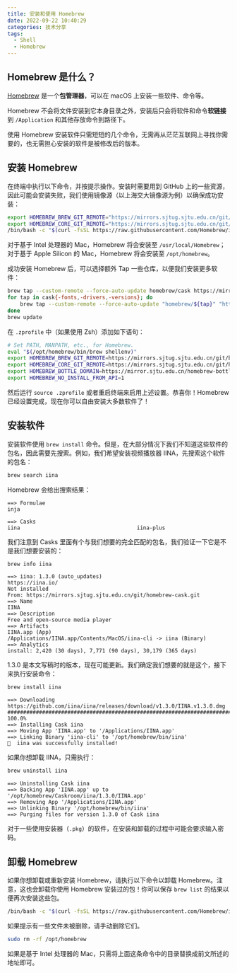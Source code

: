 ```yaml
---
title: 安装和使用 Homebrew
date: 2022-09-22 10:40:29
categories: 技术分享
tags:
  - Shell
  - Homebrew
---
```


## Homebrew 是什么？

[Homebrew](https://brew.sh) 是一个**包管理器**，可以在 macOS 上安装一些软件、命令等。

Homebrew 不会将文件安装到它本身目录之外，安装后只会将软件和命令**软链接**到 `/Application` 和其他存放命令到路径下。

使用 Homebrew 安装软件只需短短的几个命令，无需再从茫茫互联网上寻找你需要的，也无需担心安装的软件是被修改后的版本。

## 安装 Homebrew

在终端中执行以下命令，并按提示操作。安装时需要用到 GitHub 上的一些资源，因此可能会安装失败，我们使用镜像源（以上海交大镜像源为例）以确保成功安装：
```sh
export HOMEBREW_BREW_GIT_REMOTE="https://mirrors.sjtug.sjtu.edu.cn/git/brew.git"
export HOMEBREW_CORE_GIT_REMOTE="https://mirrors.sjtug.sjtu.edu.cn/git/homebrew-core.git"
/bin/bash -c "$(curl -fsSL https://raw.githubusercontent.com/Homebrew/install/HEAD/install.sh)"
```
对于基于 Intel 处理器的 Mac，Homebrew 将会安装至 `/usr/local/Homebrew`；对于基于 Apple Silicon 的 Mac，Homebrew 将会安装至 `/opt/homebrew`。

成功安装 Homebrew 后，可以选择额外 Tap 一些仓库，以便我们安装更多软件：
```sh
brew tap --custom-remote --force-auto-update homebrew/cask https://mirrors.sjtug.sjtu.edu.cn/git/homebrew-cask.git
for tap in cask{-fonts,-drivers,-versions}; do
	brew tap --custom-remote --force-auto-update "homebrew/${tap}" "https://mirror.sjtu.edu.cn/git/homebrew-${tap}.git"
done
brew update
```

在 `.zprofile` 中（如果使用 Zsh）添加如下语句：
```sh
# Set PATH, MANPATH, etc., for Homebrew.
eval "$(/opt/homebrew/bin/brew shellenv)"
export HOMEBREW_BREW_GIT_REMOTE=https://mirrors.sjtug.sjtu.edu.cn/git/brew.git
export HOMEBREW_CORE_GIT_REMOTE=https://mirrors.sjtug.sjtu.edu.cn/git/homebrew-core.git
export HOMEBREW_BOTTLE_DOMAIN=https://mirror.sjtu.edu.cn/homebrew-bottles/bottles
export HOMEBREW_NO_INSTALL_FROM_API=1
```

然后运行 `source .zprofile` 或者重启终端来启用上述设置。恭喜你！Homebrew 已经设置完成，现在你可以自由安装大多数软件了！

## 安装软件

安装软件使用 `brew install` 命令。但是，在大部分情况下我们不知道这些软件的包名，因此需要先搜索。例如，我们希望安装视频播放器 IINA，先搜索这个软件的包名：
```sh
brew search iina
```
Homebrew 会给出搜索结果：
```text
==> Formulae
inja

==> Casks
iina                                     iina-plus
```
我们注意到 Casks 里面有个与我们想要的完全匹配的包名，我们验证一下它是不是我们想要安装的：
```sh
brew info iina
```
```text
==> iina: 1.3.0 (auto_updates)
https://iina.io/
Not installed
From: https://mirrors.sjtug.sjtu.edu.cn/git/homebrew-cask.git
==> Name
IINA
==> Description
Free and open-source media player
==> Artifacts
IINA.app (App)
/Applications/IINA.app/Contents/MacOS/iina-cli -> iina (Binary)
==> Analytics
install: 2,420 (30 days), 7,771 (90 days), 30,179 (365 days)
```
1.3.0 是本文写稿时的版本，现在可能更新。我们确定我们想要的就是这个，接下来执行安装命令：
```sh
brew install iina
```
```text
==> Downloading https://github.com/iina/iina/releases/download/v1.3.0/IINA.v1.3.0.dmg
######################################################################## 100.0%
==> Installing Cask iina
==> Moving App 'IINA.app' to '/Applications/IINA.app'
==> Linking Binary 'iina-cli' to '/opt/homebrew/bin/iina'
🍺  iina was successfully installed!
```
如果你想卸载 IINA，只需执行：
```sh
brew uninstall iina
```
```text
==> Uninstalling Cask iina
==> Backing App 'IINA.app' up to '/opt/homebrew/Caskroom/iina/1.3.0/IINA.app'
==> Removing App '/Applications/IINA.app'
==> Unlinking Binary '/opt/homebrew/bin/iina'
==> Purging files for version 1.3.0 of Cask iina
```
对于一些使用安装器（`.pkg`）的软件，在安装和卸载的过程中可能会要求输入密码。

## 卸载 Homebrew

如果你想卸载或重新安装 Homebrew，请执行以下命令以卸载 Homebrew。注意，这也会卸载你使用 Homebrew 安装过的包！你可以保存 `brew list` 的结果以便再次安装这些包。
```sh
/bin/bash -c "$(curl -fsSL https://raw.githubusercontent.com/Homebrew/install/HEAD/uninstall.sh)"
```
如果提示有一些文件未被删除，请手动删除它们。
```sh
sudo rm -rf /opt/homebrew
```
如果是基于 Intel 处理器的 Mac，只需将上面这条命令中的目录替换成前文所述的地址即可。